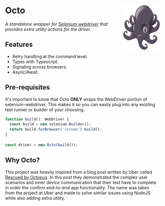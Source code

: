 # Octo <img align="right" src="./octo.png" width="120" height="146">
_A standalone wrapper for [Selenium webdriver](https://github.com/SeleniumHQ/selenium) that provides extra utility actions for the driver._

## Features
* Retry handling at the command level.
* Types with Typescript.
* Signaling across browsers.
* Async/Await.

## Pre-requisites
It's important to know that Octo **ONLY** wraps the WebDriver portion of selenium-webdriver. This makes it so you can easily plug into any existing test runner or builder of your choosing.
```js
function build(): WebDriver {
  const build = new selenium.Builder();
  return build.forBrowser('chrome').build();
}

const driver = new Octo(build());
```

## Why Octo?
This project was heavily inspired from a blog post written by Uber called [Rescued by Octopus](https://eng.uber.com/rescued-by-octopus/). In this post they demonstrated the complex user scenarios and inner device communication that their test have to complete in order the confirm end-to-end app functionality. The name was taken from the project at Uber and made to solve similar issues using NodeJS while also adding extra utility.
